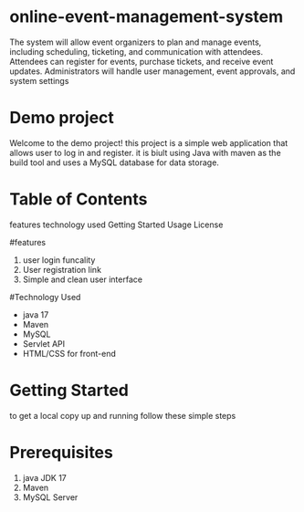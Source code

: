 # online-event-management-system

The system will allow event organizers to plan and manage events, including 
scheduling, ticketing, and communication with attendees. Attendees can register for events, 
purchase tickets, and receive event updates. Administrators will handle user management, 
event approvals, and system settings
# Demo project 
Welcome to the demo project! this project is a simple web application that allows user to log in and register. it is biult using Java with maven as the build tool and uses a MySQL database for data storage. 
# Table of Contents 
features
technology used 
Getting Started
Usage
License

#features
1. user login funcality
2. User registration link
3. Simple and clean user interface

#Technology Used
- java 17
- Maven
- MySQL
- Servlet API
- HTML/CSS for front-end
# Getting Started
to get a local copy up and running follow these simple steps
# Prerequisites
1. java JDK 17
2. Maven
3. MySQL Server
